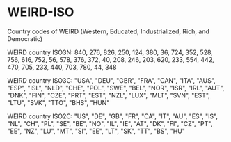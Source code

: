 # WEIRD-ISO
Country codes of WEIRD (Western, Educated, Industrialized, Rich, and Democratic) 

WEIRD country ISO3N: 840, 276, 826, 250, 124, 380, 36, 724, 352, 528, 756, 616, 752, 56, 578, 376, 372, 40, 208, 246, 203, 620, 233, 554, 442, 470, 705, 233, 440, 703, 780, 44, 348

WEIRD country ISO3C: "USA", "DEU", "GBR", "FRA", "CAN", "ITA", "AUS", "ESP", "ISL", "NLD", "CHE", "POL", "SWE", "BEL", "NOR", "ISR", "IRL", "AUT", "DNK", "FIN", "CZE", "PRT", "EST", "NZL", "LUX", "MLT", "SVN", "EST", "LTU", "SVK", "TTO", "BHS", "HUN"

WEIRD country ISO2C: "US", "DE", "GB", "FR", "CA", "IT", "AU", "ES", "IS", "NL", "CH", "PL", "SE", "BE", "NO", "IL", "IE", "AT", "DK", "FI", "CZ", "PT", "EE", "NZ", "LU", "MT", "SI", "EE", "LT", "SK", "TT", "BS", "HU"
